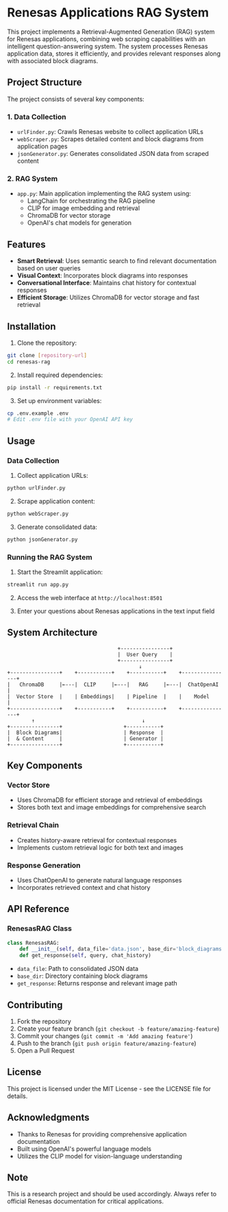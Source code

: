 # Renesas Applications RAG System

This project implements a Retrieval-Augmented Generation (RAG) system for Renesas applications, combining web scraping capabilities with an intelligent question-answering system. The system processes Renesas application data, stores it efficiently, and provides relevant responses along with associated block diagrams.

## Project Structure

The project consists of several key components:

### 1. Data Collection
- `urlFinder.py`: Crawls Renesas website to collect application URLs
- `webScraper.py`: Scrapes detailed content and block diagrams from application pages
- `jsonGenerator.py`: Generates consolidated JSON data from scraped content

### 2. RAG System
- `app.py`: Main application implementing the RAG system using:
  - LangChain for orchestrating the RAG pipeline
  - CLIP for image embedding and retrieval
  - ChromaDB for vector storage
  - OpenAI's chat models for generation

## Features

- **Smart Retrieval**: Uses semantic search to find relevant documentation based on user queries
- **Visual Context**: Incorporates block diagrams into responses
- **Conversational Interface**: Maintains chat history for contextual responses
- **Efficient Storage**: Utilizes ChromaDB for vector storage and fast retrieval

## Installation

1. Clone the repository:
```bash
git clone [repository-url]
cd renesas-rag
```

2. Install required dependencies:
```bash
pip install -r requirements.txt
```

3. Set up environment variables:
```bash
cp .env.example .env
# Edit .env file with your OpenAI API key
```

## Usage

### Data Collection

1. Collect application URLs:
```bash
python urlFinder.py
```

2. Scrape application content:
```bash
python webScraper.py
```

3. Generate consolidated data:
```bash
python jsonGenerator.py
```

### Running the RAG System

1. Start the Streamlit application:
```bash
streamlit run app.py
```

2. Access the web interface at `http://localhost:8501`

3. Enter your questions about Renesas applications in the text input field

## System Architecture

```
                                    +----------------+
                                    |  User Query    |
                                    +----------------+
                                           ↓
+----------------+    +-----------+    +-----------+    +----------------+
|   ChromaDB     |←---|  CLIP     |←---|   RAG     |←---|  ChatOpenAI    |
|  Vector Store  |    | Embeddings|    | Pipeline  |    |    Model       |
+----------------+    +-----------+    +-----------+    +----------------+
        ↑                                   ↓
+----------------+                    +-----------+
|  Block Diagrams|                    | Response  |
|  & Content     |                    | Generator |
+----------------+                    +-----------+
```

## Key Components

### Vector Store
- Uses ChromaDB for efficient storage and retrieval of embeddings
- Stores both text and image embeddings for comprehensive search

### Retrieval Chain
- Creates history-aware retrieval for contextual responses
- Implements custom retrieval logic for both text and images

### Response Generation
- Uses ChatOpenAI to generate natural language responses
- Incorporates retrieved context and chat history

## API Reference

### RenesasRAG Class

```python
class RenesasRAG:
    def __init__(self, data_file='data.json', base_dir='block_diagrams')
    def get_response(self, query, chat_history)
```

- `data_file`: Path to consolidated JSON data
- `base_dir`: Directory containing block diagrams
- `get_response`: Returns response and relevant image path

## Contributing

1. Fork the repository
2. Create your feature branch (`git checkout -b feature/amazing-feature`)
3. Commit your changes (`git commit -m 'Add amazing feature'`)
4. Push to the branch (`git push origin feature/amazing-feature`)
5. Open a Pull Request

## License

This project is licensed under the MIT License - see the LICENSE file for details.

## Acknowledgments

- Thanks to Renesas for providing comprehensive application documentation
- Built using OpenAI's powerful language models
- Utilizes the CLIP model for vision-language understanding

## Note

This is a research project and should be used accordingly. Always refer to official Renesas documentation for critical applications.